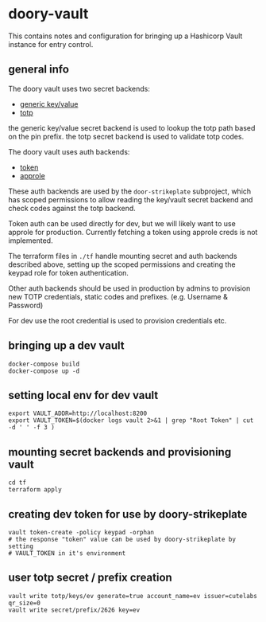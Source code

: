 # doory-vault 

This contains notes and configuration for bringing up a Hashicorp Vault
instance for entry control.

## general info

The doory vault uses two secret backends:
* [generic key/value](https://www.vaultproject.io/api/secret/kv/index.html)
* [totp](https://www.vaultproject.io/api/secret/totp/index.html)

the generic key/value secret backend is used to lookup the totp path based on the pin
prefix. the totp secret backend is used to validate totp codes.

The doory vault uses auth backends:
* [token](https://www.vaultproject.io/api/auth/token/index.html)
* [approle](https://www.vaultproject.io/api/auth/approle/index.html)

These auth backends are used by the `door-strikeplate` subproject,
which has scoped permissions to allow reading the key/vault secret
backend and check codes against the totp backend.

Token auth can be used directly for dev, but we will likely want to
use approle for production. Currently fetching a token using approle
creds is not implemented.

The terraform files in `./tf` handle mounting secret and auth backends
described above, setting up the scoped permissions and creating the
keypad role for token authentication. 

Other auth backends should be used in production by admins to provision new
TOTP credentials, static codes and prefixes. (e.g. Username & Password)

For dev use the root credential is used to provision credentials etc.

## bringing up a dev vault
```
docker-compose build
docker-compose up -d
```

## setting local env for dev vault
```
export VAULT_ADDR=http://localhost:8200
export VAULT_TOKEN=$(docker logs vault 2>&1 | grep "Root Token" | cut -d ' ' -f 3 )
```

## mounting secret backends and provisioning vault
```
cd tf
terraform apply
```

## creating dev token for use by doory-strikeplate
```
vault token-create -policy keypad -orphan
# the response "token" value can be used by doory-strikeplate by setting
# VAULT_TOKEN in it's environment
```

## user totp secret / prefix creation
```
vault write totp/keys/ev generate=true account_name=ev issuer=cutelabs qr_size=0
vault write secret/prefix/2626 key=ev
```
